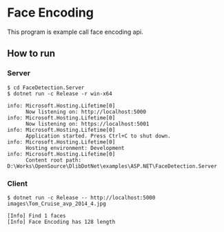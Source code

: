 ﻿# Face Encoding

This program is example call face encoding api.

## How to run

### Server

````
$ cd FaceDetection.Server
$ dotnet run -c Release -r win-x64

info: Microsoft.Hosting.Lifetime[0]
      Now listening on: http://localhost:5000
info: Microsoft.Hosting.Lifetime[0]
      Now listening on: https://localhost:5001
info: Microsoft.Hosting.Lifetime[0]
      Application started. Press Ctrl+C to shut down.
info: Microsoft.Hosting.Lifetime[0]
      Hosting environment: Development
info: Microsoft.Hosting.Lifetime[0]
      Content root path: D:\Works\OpenSource\DlibDotNet\examples\ASP.NET\FaceDetection.Server
````

### Client

````
$ dotnet run -c Release -- http://localhost:5000 images\Tom_Cruise_avp_2014_4.jpg

[Info] Find 1 faces
[Info] Face Encoding has 128 length
````